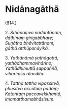 # Nidānagāthā

(814.)

2\. _Sīhānaṃva nadantānaṃ,_  
_dāṭhīnaṃ girigabbhare;_  
_Suṇātha bhāvitattānaṃ,_  
_gāthā atthūpanāyikā._  

3\. _Yathānāmā yathāgottā,_  
_yathādhammavihārino;_  
_Yathādhimuttā sappaññā,_  
_vihariṃsu atanditā._  

4\. _Tattha tattha vipassitvā,_  
_phusitvā accutaṃ padaṃ;_  
_Katantaṃ paccavekkhantā,_  
_imamatthamabhāsisuṃ._
